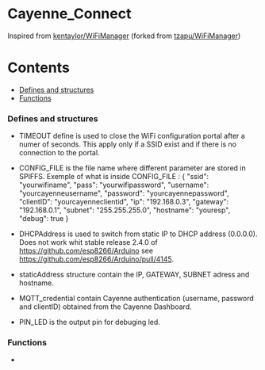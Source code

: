 # Cayenne_Connect
Inspired from [kentaylor/WiFiManager](https://github.com/kentaylor/WiFiManager) (forked from [tzapu/WiFiManager](https://github.com/tzapu/WiFiManager))

# Contents
- [Defines and structures](#defines-and-structures)  
- [Functions](#functions)

### Defines and structures
* TIMEOUT define is used to close the WiFi configuration portal after a numer of seconds.  This apply only if a SSID exist and if there is no connection to the portal.

* CONFIG_FILE is the file name where different parameter are stored in SPIFFS.
  Exemple of what is inside CONFIG_FILE :
	{
	  "ssid": "yourwifiname",
	  "pass": "yourwifipassword",
	  "username": "yourcayenneusername",
	  "password": "yourcayennepassword",
	  "clientID": "yourcayenneclientid",
	  "ip": "192.168.0.3",
	  "gateway": "192.168.0.1",
	  "subnet": "255.255.255.0",
	  "hostname": "youresp",
	  "debug": true
	}

* DHCPAddress is used to switch from static IP to DHCP address (0.0.0.0).  Does not work whit stable release 2.4.0 of https://github.com/esp8266/Arduino see https://github.com/esp8266/Arduino/pull/4145.

* staticAddress structure contain the IP, GATEWAY, SUBNET adress and hostname.

* MQTT_credential contain Cayenne authentication (username, password and clientID) obtained from the Cayenne Dashboard.

* PIN_LED is the output pin for debuging led.

### Functions
* 
